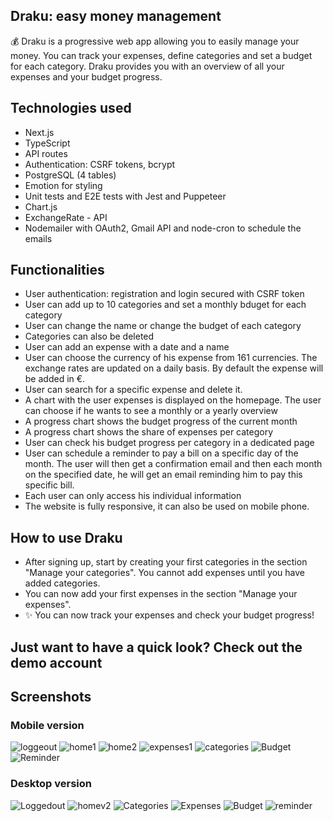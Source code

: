 ## Draku: easy money management 

:moneybag: Draku is a progressive web app allowing you to easily manage your money. You can track your expenses, define categories and set a budget for each category. Draku provides you with an overview of all your expenses and your budget progress. 

## Technologies used

- Next.js
- TypeScript
- API routes
- Authentication: CSRF tokens, bcrypt
- PostgreSQL (4 tables)
- Emotion for styling
- Unit tests and E2E tests with Jest and Puppeteer
- Chart.js
- ExchangeRate - API
- Nodemailer with OAuth2, Gmail API and node-cron to schedule the emails

## Functionalities 

- User authentication: registration and login secured with CSRF token
- User can add up to 10 categories and set a monthly bduget for each category
- User can change the name or change the budget of each category
- Categories can also be deleted
- User can add an expense with a date and a name
- User can choose the currency of his expense from 161 currencies. The exchange rates are updated on a daily basis. By default the expense will be added in €.
- User can search for a specific expense and delete it.
- A chart with the user expenses is displayed on the homepage. The user can choose if he wants to see a monthly or a yearly overview
- A progress chart shows the budget progress of the current month
- A progress chart shows the share of expenses per category
- User can check his budget progress per category in a dedicated page
- User can schedule a reminder to pay a bill on a specific day of the month. The user will then get a confirmation email and then each month on the specified date, he will get an email reminding him to pay this specific bill. 
- Each user can only access his individual information
- The website is fully responsive, it can also be used on mobile phone. 

## How to use Draku

- After signing up, start by creating your first categories in the section "Manage your categories". You cannot add expenses until you have added categories. <br />
- You can now add your first expenses in the section "Manage your expenses". 
- ✨ You can now track your expenses and check your budget progress! 


## Just want to have a quick look? Check out the demo account

## Screenshots

### Mobile version 

![loggeout](https://user-images.githubusercontent.com/92568005/160872041-0cb22d5b-b331-4bc7-9104-ddf0dcb31119.JPG)
![home1](https://user-images.githubusercontent.com/92568005/160872055-0d0126f6-af27-43bc-9993-39fd4c170487.JPG)
![home2](https://user-images.githubusercontent.com/92568005/160872086-0eb463d0-cf88-4443-94bb-0dcbc70033d6.JPG)
![expenses1](https://user-images.githubusercontent.com/92568005/160872109-f630d3bb-3c35-46bc-94a5-21376224aa04.JPG)
![categories](https://user-images.githubusercontent.com/92568005/160872119-161df281-ff04-404a-b054-72f9531fccd2.JPG)
![Budget](https://user-images.githubusercontent.com/92568005/160872127-409c5cff-5378-4d00-a20b-b5495a2d7d16.JPG)
![Reminder](https://user-images.githubusercontent.com/92568005/160872135-df6c4f2c-3f44-42ab-9326-0767766d01bb.JPG)



### Desktop version

![Loggedout](https://user-images.githubusercontent.com/92568005/160659770-76f3c905-313d-441f-9df4-289d0611b117.JPG)
![homev2](https://user-images.githubusercontent.com/92568005/160872664-7b81e56e-2c7f-4346-94f8-aed895be7f41.JPG)
![Categories](https://user-images.githubusercontent.com/92568005/160659537-0ec56746-11b6-44ac-91bc-f4abe565e746.JPG)
![Expenses](https://user-images.githubusercontent.com/92568005/160659550-42bbf65c-7ca8-4991-8922-76bfafdc7fff.JPG)
![Budget](https://user-images.githubusercontent.com/92568005/160659560-8289644f-f34c-4a9a-a26a-310fd771994f.JPG)
![reminder](https://user-images.githubusercontent.com/92568005/160872865-f45284c0-e608-4b38-8475-fa2b4c2455b6.JPG)




